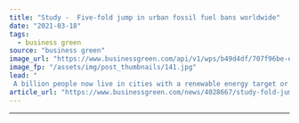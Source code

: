 ```yaml
---
title: "Study -  Five-fold jump in urban fossil fuel bans worldwide"
date: "2021-03-18"
tags: 
  - business green
source: "business green"
image_url: "https://www.businessgreen.com/api/v1/wps/b49d4df/707f96be-e687-4817-9976-f808e00910d0/3/shanghai-skyline-185x114.jpg"
image_fp: "/assets/img/post_thumbnails/141.jpg"
lead: "
 A billion people now live in cities with a renewable energy target or policy in place, according to the latest analysis by green think tank REN21 ..."
article_url: "https://www.businessgreen.com/news/4028667/study-fold-jump-urban-fossil-fuel-bans-worldwide"
---
```


---
